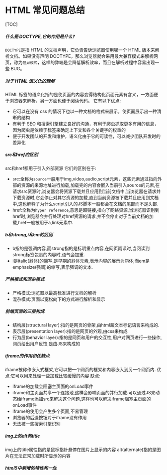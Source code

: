 # HTML 常见问题总结

[TOC]

##### 什么是 DOCTYPE,它的作用是什么?

`DOCTYPE`是指 HTML 的文档声明，它负责告诉浏览器使用哪一个 HTML 版本来解析文档。如果没有声明 DOCTYPE，那么浏览器就会采用最大兼容模式来解析网页，称为`怪异模式`，这样的弊端是会降低解析效率，而且在解析过程中容易出现一些 BUG。

##### 对于 HTML 语义化的理解

HTML 标签的语义化指的是使页面的内容变得结构化页面元素有含义，一方面便于浏览器来解析，另一方面也便于阅读代码。
它有以下优点:

- 它可以在没有 css 的情况下也以一种文档的格式来展示，使页面展示出一种清晰的结构
- 有利于 SEO 和搜索引擎建立良好的沟通，有利于爬虫抓取更多有用的信息，因为爬虫是依赖于标签来确定上下文和各个关键字的权重的
- 便于开发团队的开发和维护，语义化由于它的可读性，可以减少团队开发时的差异化

##### src和href的区别
src和href都用于引入外部资源
它们的区别在于:
- src:全称为`source`一般用于img,video,audio,script元素，这些元素通过指向外部的资源的来源地址进行加载,加载完的内容会嵌入当前引入source的元素,在请求src资源时,浏览器会将资源下载并且应用到当前文档中,当浏览器在请求并下载资源时,它会停止对其它资源的加载,直到当前资源被下载并且应用到文档中,这也解释了为什么script引入的JS脚本一般都会在文档的尾部而不是头部.
- href:全称为`hyper reference`,意思是超链接,指向了网络资源,当浏览器识别到href时,浏览器会并行处理对href资源的请求,并不会停止对于当前文档的加载,href一般被用于a,link元素中.

##### b和strong,i和em的区别
- b指的是强调内容,而strong指的是标明重点内容,在网页阅读时,当阅读到strong标签包裹的内容时,语气会加重.
- i是italic(斜体)的简写,是早期的斜体元素,表示内容的展示为斜体;而em是emphasize(强调)的缩写,表示强调的文本.

##### 严格模式和混杂模式
- 严格模式:浏览器以最高标准进行文档的解析
- 混杂模式:页面以宽松向下的方式进行解析和显示

##### 前端页面的三层构成

- 结构层(structural layer):指的是网页的骨架,由html超文本标记语言来构成的.
- 表示层(presentation layer):指的是网页的外观,由css来构成
- 行为层(behavior layer):指的是网页和用户的交互性,用户对网页进行一些操作,网页给出用户反馈,是由JS来构成的

##### iframe的作用和优缺点
iframe被称作嵌入式框架,它可以把一个网页的框架和内容嵌入到另一个网页内.
优点:它可以用来处理一些加载比较缓慢的内容
缺点:
- iframe的加载会阻塞主页面的onLoad事件
- iframe和主页面共享一个连接池,这样会影响页面的并行加载.可以通过JS来动态给iframe添加src来解决这个问题,这样也可以解决iframe阻塞主页面的onLoad事件
- iframe的使用会产生多个页面,不易管理
- 浏览器的后退按钮对于iframe没有作用
- 无法被一些搜索引擎识别

##### img上的alt和title
img上的title属性指的是鼠标指针悬停在图片上显示的内容
alt(alternate)指的是图片在无法正常加载时所显示的内容

##### html5中新增的特性和一处